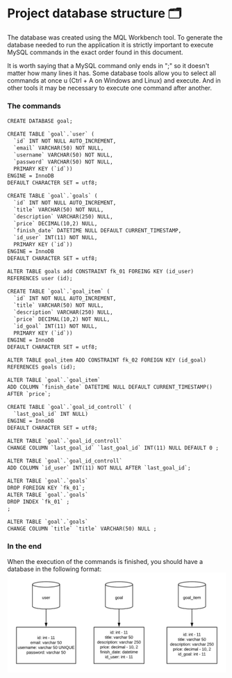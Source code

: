 # Project database structure 🗂️

The database was created using the MQL Workbench tool. To generate the database needed to run the application it is strictly important to execute MySQL commands in the exact order found in this document.

It is worth saying that a MySQL command only ends in ";" so it doesn't matter how many lines it has. Some database tools allow you to select all commands at once u (Ctrl + A on Windows and Linux) and execute. And in other tools it may be necessary to execute one command after another.

### The commands

~~~
CREATE DATABASE goal;
~~~

~~~
CREATE TABLE `goal`.`user` (
  `id` INT NOT NULL AUTO_INCREMENT,
  `email` VARCHAR(50) NOT NULL,
  `username` VARCHAR(50) NOT NULL,
  `password` VARCHAR(50) NOT NULL,
  PRIMARY KEY (`id`))
ENGINE = InnoDB
DEFAULT CHARACTER SET = utf8;
~~~

~~~
CREATE TABLE `goal`.`goals` (
  `id` INT NOT NULL AUTO_INCREMENT,
  `title` VARCHAR(50) NOT NULL,
  `description` VARCHAR(250) NULL,
  `price` DECIMAL(10,2) NULL,
  `finish_date` DATETIME NULL DEFAULT CURRENT_TIMESTAMP,
  `id_user` INT(11) NOT NULL,
  PRIMARY KEY (`id`))
ENGINE = InnoDB
DEFAULT CHARACTER SET = utf8;
~~~

~~~
ALTER TABLE goals add CONSTRAINT fk_01 FOREING KEY (id_user) REFERENCES user (id);
~~~

~~~
CREATE TABLE `goal`.`goal_item` (
  `id` INT NOT NULL AUTO_INCREMENT,
  `title` VARCHAR(50) NOT NULL,
  `description` VARCHAR(250) NULL,
  `price` DECIMAL(10,2) NOT NULL,
  `id_goal` INT(11) NOT NULL,
  PRIMARY KEY (`id`))
ENGINE = InnoDB
DEFAULT CHARACTER SET = utf8;
~~~

~~~
ALTER TABLE goal_item ADD CONSTRAINT fk_02 FOREIGN KEY (id_goal) REFERENCES goals (id);
~~~

~~~
ALTER TABLE `goal`.`goal_item` 
ADD COLUMN `finish_date` DATETIME NULL DEFAULT CURRENT_TIMESTAMP() AFTER `price`;
~~~

~~~
CREATE TABLE `goal`.`goal_id_controll` (
  `last_goal_id` INT NULL)
ENGINE = InnoDB
DEFAULT CHARACTER SET = utf8;
~~~

~~~
ALTER TABLE `goal`.`goal_id_controll` 
CHANGE COLUMN `last_goal_id` `last_goal_id` INT(11) NULL DEFAULT 0 ;
~~~

~~~
ALTER TABLE `goal`.`goal_id_controll` 
ADD COLUMN `id_user` INT(11) NOT NULL AFTER `last_goal_id`;
~~~

~~~
ALTER TABLE `goal`.`goals` 
DROP FOREIGN KEY `fk_01`;
ALTER TABLE `goal`.`goals` 
DROP INDEX `fk_01` ;
;
~~~

~~~
ALTER TABLE `goal`.`goals` 
CHANGE COLUMN `title` `title` VARCHAR(50) NULL ;
~~~

### In the end
When the execution of the commands is finished, you should have a database in the following format:
![Database template](https://github.com/DayaneCordeiro/goals/blob/master/Database%20Diagram.png)

